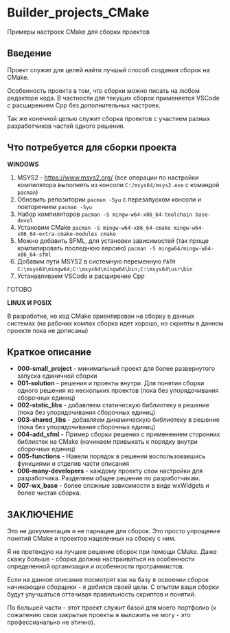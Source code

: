 # Builder_projects_CMake
Примеры настроек CMake для сборки проектов


## Введение

Проект служит для целей найти лучшый способ создания сборок на CMake.

Особенность проекта в том, что сборки можно писать на любом редакторе кода.
В частности для текущих сборок применяется VSCode с расширением Cpp без дополнительных настроек.

Так же конечной целью служит сборка проектов с участием разных разработчиков частей одного решения.

## Что потребуется для сборки проекта

**WINDOWS**

1. MSYS2 - https://www.msys2.org/ (все операции по настройки компилятора выполнять из консоли ``C:/msys64/msys2.exe`` с командой ``pacman``)
2. Обновить репозитории ``pacman -Syu`` с перезапуском консоли и повторением ``pacman -Syu``
3. Набор компиляторов ``pacman -S mingw-w64-x86_64-toolchain base-devel``
4. Установим CMake ``pacman -S mingw-w64-x86_64-cmake mingw-w64-x86_64-extra-cmake-modules cmake``
5. Можно добавить SFML, для установки зависимостей (так проще компилировать последнюю версию) ``pacman -S mingw64/mingw-w64-x86_64-sfml``
6. Добавим пути MSYS2 в системную переменную ``PATH`` ``C:\msys64\mingw64;C:\msys64\mingw64\bin;C:\msys64\usr\bin``
7. Устанавливаем VSCode и расширение Cpp

ГОТОВО

**LINUX И POSIX**

В разработке, но код CMake ориентирован на сборку в данных системах (на рабочих компах сборка идет хорошо, но скрипты в данном проекте пока не дописаны)


## Краткое описание

- **000-small_project** - минимальный проект для более развернутого запуска единичной сборки
- **001-solution** - решения и проекты внутри. Для понятия сборки одного решения из нескольких проектов (пока без упорядочивания сборочных единиц)
- **002-static_libs** - добавляем статическую библиотеку в решение (пока без упорядочивания сборочных единиц)
- **003-shared_libs** - добавляем динамическую библиотеку в решение (пока без упорядочивания сборочных единиц)
- **004-add_sfml** - Пример сборки решения с применением сторонних библиотек на CMake (начинаем привыкать к порядку внутри сборочных единиц)
- **005-functions** - Навели порядок в решении воспользовавшись функциями и отделив части описания
- **006-many-developers** - каждому проекту свои настройки для разработчика. Разделяем общее решение по разработчикам.
- **007-wx_base** - более сложные зависимости в виде wxWidgets и более чистая сборка.


## ЗАКЛЮЧЕНИЕ

Это не документация и не парнацея для сборок. Это просто упрощение понятий CMake и проектов нацеленных на сборку с ним.

Я не претендую на лучшее решение сборок при помощи CMake. 
Даже скажу больше - сборка должна настраиваться на особенности определенной организации и особенности программистов.

Если на данное описание посмотрят как на базу в освоении сборок начинающие сборщики - я добился своей цели.
С опытом ваши сборки будут улучшаться оттачивая правильность скриптов и понятий.

По большей части - этот проект служит базой для моего портфолио (к сожалению свои закрытые проекты я выложить не могу - это профессианально не этично).



